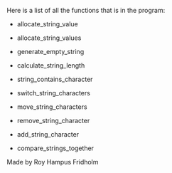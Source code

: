 


Here is a list of all the functions that is  in  the  program:

* allocate_string_value

* allocate_string_values

* generate_empty_string

* calculate_string_length

* string_contains_character

* switch_string_characters

* move_string_characters

* remove_string_character

* add_string_character

* compare_strings_together

Made by Roy Hampus Fridholm
